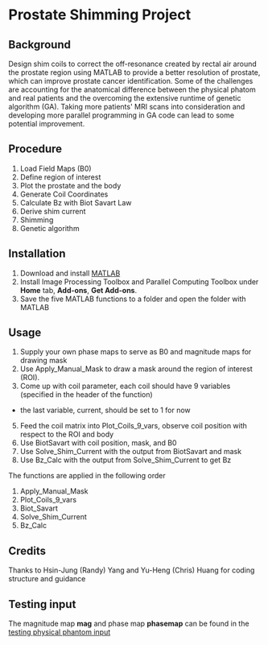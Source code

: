 # Prostate Shimming Project

## Background
Design shim coils to correct the off-resonance created by rectal air around the prostate region using MATLAB to provide a better resolution of prostate, which can improve prostate cancer identification. Some of the challenges are accounting for the anatomical difference between the physical phatom and real patients and the overcoming the extensive runtime of genetic algorithm (GA). Taking more patients' MRI scans into consideration and developing more parallel programming in GA code can lead to some potential improvement.

## Procedure
1. Load Field Maps (B0)
2. Define region of interest
3. Plot the prostate and the body
4. Generate Coil Coordinates
5. Calculate Bz with Biot Savart Law
6. Derive shim current
7. Shimming
8. Genetic algorithm

## Installation
1. Download and install [MATLAB](https://www.mathworks.com/login?uri=%2Fdownloads%2Fweb_downloads)
2. Install Image Processing Toolbox and Parallel Computing Toolbox under **Home** tab, **Add-ons**, **Get Add-ons**.
3. Save the five MATLAB functions to a folder and open the folder with MATLAB

## Usage
1. Supply your own phase maps to serve as B0 and magnitude maps for drawing mask
2. Use Apply_Manual_Mask to draw a mask around the region of interest (ROI). 
3. Come up with coil parameter, each coil should have 9 variables (specified in the header of the function)
 * the last variable, current, should be set to 1 for now
5. Feed the coil matrix into Plot_Coils_9_vars, observe coil position with respect to the ROI and body
6. Use BiotSavart with coil position, mask, and B0
7. Use Solve_Shim_Current with the output from BiotSavart and mask
8. Use Bz_Calc with the output from Solve_Shim_Current to get Bz

The functions are applied in the following order 
1. Apply_Manual_Mask
2. Plot_Coils_9_vars
3. Biot_Savart
4. Solve_Shim_Current
5. Bz_Calc

## Credits
Thanks to Hsin-Jung (Randy) Yang and Yu-Heng (Chris) Huang for coding structure and guidance 

## Testing input
The magnitude map **mag** and phase map **phasemap** can be found in the [testing physical phantom input](https://github.com/erictang0220/Cedars-Sinai-Internship/blob/main/UNIC_B0MapInVIVO_BH.mat)
